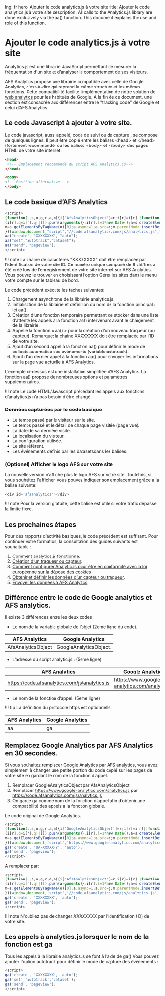 lng: fr
hero: Ajouter le code analytics.js à votre site
title: Ajouter le code analytics.js à votre site
description: All calls to the Analytics.js library are done exclusively via the aa() function. This document explains the use and role of this function. 



# Ajouter le code analytics.js à votre site
Analytics.js est une librairie JavaScript permettant de mesurer la fréquentation d'un site et d’analyser le comportement de ses visiteurs. 

AFS Analytics propose une librairie compatible avec celle de Google Analytics, c'est-à-dire qui reprend la même structure et les mêmes fonctions. Cette compatibilité facilite l’implémentation de notre solution de [web analytics](https://www.afsanalytics.com/fr/) pour les habitués de Google. A la fin de ce document, une section est consacrée aux différences entre le "tracking code" de Google et celui d’AFS Analytics. 

## Le code Javascript à ajouter à votre site.

Le code javascript, aussi appelé, code de suivi ou de capture , se compose de quelques lignes. Il peut être copié entre les balises &lt;head&gt; et &lt;/head&gt; (fortement recommandé) ou les balises &lt;body&gt; et &lt;/body&gt; des pages HTML de votre site internet.


```html
<head>
 <!-- Emplacement recommandé du script AFS Analytics.js-->
</head>

<body>
<!-- Position alternative -->
</body>
```


## Le code basique d’AFS Analytics


```js
<script>
(function(i,s,o,g,r,a,m){i["AfsAnalyticsObject"]=r;i[r]=i[r]||function(){
(i[r].q=i[r].q||[]).push(arguments)},i[r].l=1*new Date();a=s.createElement(o),
m=s.getElementsByTagName(o)[0];a.async=1;a.src=g;m.parentNode.insertBefore(a,m)
})(window,document,"script","//code.afsanalytics.com/js/analytics.js","aa");
aa("create", "XXXXXXXX", "auto");
aa("set","autotrack","dataset");
aa("send", "pageview");
</script>
```

!!! note
 	La chaine de caractères "XXXXXXXX" doit être remplacée par l’identification de votre site ID. Ce numéro unique composé de 8 chiffres a été créé lors de l’enregistrement de votre site internet sur AFS Analytics. Vous pouvez le trouver en choisissant l’option Gérer les sites dans le menu votre compte sur le tableau de bord. 



Le code précédent exécute les taches suivantes:

1. Chargement asynchrone de la librairie analytics.js. 
2. Initialisation de la librairie et définition du nom de la fonction principal : ici aa(). 
3. Création d’une fonction temporaire permettant de stocker dans une liste d’attente les appels à la fonction aa() intervenant avant le chargement de la librairie. 
4. Appelle la fonction « aa() » pour la création d’un nouveau traqueur (ou capteur). Remarque: la chaine XXXXXXXX doit être remplacée par l’ID de votre site. 
5. Ajout d’un second appel à la fonction aa() pour définir le mode de collecte automatisé des événements (variable:autotrack). 
6. Ajout d’un dernier appel à la fonction aa() pour envoyer les informations sur la page vue actuelle à AFS Analytics. 


L’exemple ci-dessus est une installation simplifiée d’AFS Analytics. La fonction aa() propose de nombreuses options et paramètres supplémentaires. 

!!! note 
	Le code HTML/Javascript précédant les appels aux fonctions d’analytics.js n’a pas besoin d’être changé. 

### Données capturées par le code basique 

- Le temps passé par le visiteur sur le site. 
- Le temps passé et le détail de chaque page visitée (page vue). 
- La date de sa dernière visite. 
- La localisation du visiteur. 
- La configuration utilisée. 
- Le site référent. 
- Les événements définis par les datasetsdans les balises. 

### (Optionel) Afficher le logo AFS sur votre site
La nouvelle version n’affiche plus le logo AFS sur votre site. Toutefois, si vous souhaitez l'afficher, vous pouvez indiquer son emplacement grâce a la balise suivante: 

```js
<div id='afsanalytics'></div> 
```

!!! note 
	Pour la version gratuite, cette balise est utile si votre trafic dépasse la limite fixée. 

## Les prochaines étapes

Pour des rapports d’activité basiques, le code précédent est suffisant. Pour continuer votre formation, la consultation des guides suivants est souhaitable : 

1. [Comment analytics.js fonctionne](../comment-analytics-js-fonctionne/). 
2. [Création d’un traqueur ou capteur](../../fonctions-avancees/creation-des-traqueurs/). 
3. [Comment configurer Analytic.js pour être en conformité avec la loi européenne sur la dépose des cookies](../rgpd/) 
4. [Obtenir et définir les données d’un capteur ou traqueur](../../fonctions-avancees/utilisation-des-traqueurs/). 
5. [Envoyer les données à AFS Analytics](../../fonctions-avancees/envoi-des-donnees/). 

## Différence entre le code de Google analytics et AFS analytics.

Il existe 3 différences entre les deux codes

- Le nom de la variable globale de l’objet (2eme ligne du code).

| AFS Analytics | Google Analytics 
| ------------- | ----------------
| AfsAnalyticsObject | GoogleAnalyticsObject.

- L’adresse du script analytic.js : (5eme ligne)

| AFS Analytics | Google Analytics 
| ------------- | ----------------
|  https://code.afsanalytics.com/js/analytics.js | https://www.google-analytics.com/analytics.js

- Le nom de la fonction d’appel. (5eme ligne)

!!! tip
	La définition du protocole https est optionnelle.

| AFS Analytics | Google Analytics 
| ------------- | ----------------
| aa | ga





## Remplacez Google Analytics par AFS Analytics en 30 secondes.

Si vous souhaitez remplacer Google Analytics par AFS analytics, vous avez simplement à changer une petite portion du code copié sur les pages de votre site en gardant le nom de la fonction d’appel. 

1. Remplacer GoogleAnalyticsObject par AfsAnalyticsObject 
2. Remplacer https://www.google-analytics.com/analytics.js par https://code.afsanalytics.com/js/analytics.js 
3. On garde ga comme nom de la fonction d’appel afin d’obtenir une compatibilité des appels a la fonction globale. 


Le code original de Google Analytics.
```js
<script>
(function(i,s,o,g,r,a,m){i['GoogleAnalyticsObject']=r;i[r]=i[r]||function(){
(i[r].q=i[r].q||[]).push(arguments)},i[r].l=1*new Date();a=s.createElement(o),
m=s.getElementsByTagName(o)[0];a.async=1;a.src=g;m.parentNode.insertBefore(a,m)
})(window,document,'script','https://www.google-analytics.com/analytics.js','ga');
ga('create', 'UA-XXXXX-Y', 'auto');
ga('send', 'pageview');
</script>
```

A remplacer par: 
```js
<script>
(function(i,s,o,g,r,a,m){i['AfsAnalyticsObject']=r;i[r]=i[r]||function(){
(i[r].q=i[r].q||[]).push(arguments)},i[r].l=1*new Date();a=s.createElement(o),
m=s.getElementsByTagName(o)[0];a.async=1;a.src=g;m.parentNode.insertBefore(a,m)
})(window,document,'script','//code.afsanalytics.com/js/analytics.js','ga');
ga('create', 'XXXXXXXX', 'auto');
ga('send', 'pageview');
</script>
```
!!! note 
	N'oubliez pas de changer *XXXXXXXX* par l’identification (ID) de votre site. 

## Les appels à analytics.js lorsquer le nom de la fonction est ga

Tous les appels à la librairie analytics.js se font à l’aide de ga()  Vous pouvez ajouter l'option autotrack pour définir le mode de capture des événements : 

```js
<script>
ga('create', 'XXXXXXXX', 'auto');
ga('set','autotrack','dataset');
ga('send', 'pageview');	
</script>
```